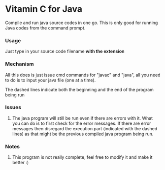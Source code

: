 # Vitamin C for Java
Compile and run java source codes in one go.
This is only good for running Java codes from the command prompt.

### Usage
Just type in your source code filename __with the extension__

### Mechanism
All this does is just issue cmd commands for "javac" and "java", all you need to do is to input your java file (one at a time).

The dashed lines indicate both the beginning and the end of the program being run

### Issues
1. The java program will still be run even if there are errors with it. What you can do is to first check for the error messages. If there are error messages then disregard the execution part (indicated with the dashed lines) as that might be the previous compiled java program being run.

### Notes
1. This program is not really complete, feel free to modify it and make it better :)
